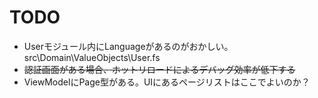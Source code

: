 # TODO
- Userモジュール内にLanguageがあるのがおかしい。 src\Domain\ValueObjects\User.fs
- ~~認証画面がある場合、ホットリロードによるデバッグ効率が低下する~~
- ViewModelにPage型がある。UIにあるページリストはここでよいのか？

